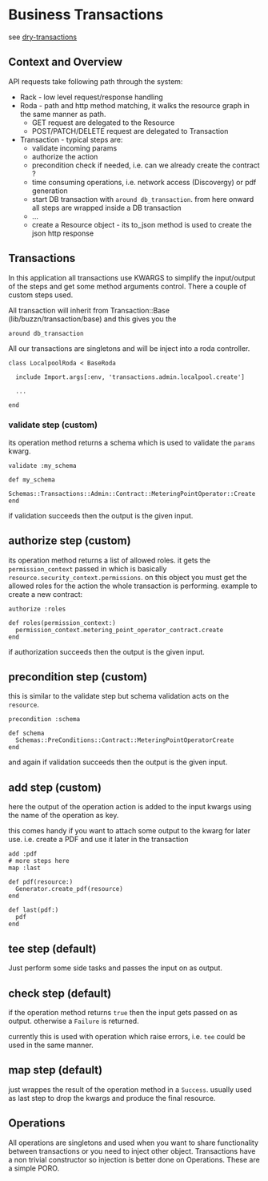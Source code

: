 # Business Transactions

see [dry-transactions](http://dry-rb.org/gems/dry-transactions)

## Context and Overview

API requests take following path through the system:

* Rack - low level request/response handling
* Roda - path and http method matching, it walks the resource graph in the same manner as path.
  * GET request are delegated to the Resource
  * POST/PATCH/DELETE request are delegated to Transaction
* Transaction - typical steps are:
  * validate incoming params
  * authorize the action
  * precondition check if needed, i.e. can we already create the contract ?
  * time consuming operations, i.e. network access (Discovergy) or pdf generation
  * start DB transaction with `around db_transaction`. from here onward all steps are wrapped inside a DB transaction
  * ...
  * create a Resource object - its to_json method is used to create the json http response

## Transactions

In this application all transactions use KWARGS to simplify the input/output of the steps and get some method arguments control. There a couple of custom steps used.

All transaction will inherit from Transaction::Base (lib/buzzn/transaction/base) and this gives you the

```
around db_transaction
```

All our transactions are singletons and will be inject into a roda controller.

```
class LocalpoolRoda < BaseRoda

  include Import.args[:env, 'transactions.admin.localpool.create']

  ...

end

```

### validate step (custom)

its operation method returns a schema which is used to validate the `params` kwarg.

```
validate :my_schema

def my_schema
  Schemas::Transactions::Admin::Contract::MeteringPointOperator::Create
end
```

if validation succeeds then the output is the given input.

## authorize step (custom)

its operation method returns a list of allowed roles. it gets the `permission_context` passed in which is basically `resource.security_context.permissions`. on this object you must get the allowed roles for the action the whole transaction is performing. example to create a new contract:

```
authorize :roles

def roles(permission_context:)
  permission_context.metering_point_operator_contract.create
end
```

if authorization succeeds then the output is the given input.

## precondition step (custom)

this is similar to the validate step but schema validation acts on the `resource`.

```
precondition :schema

def schema
  Schemas::PreConditions::Contract::MeteringPointOperatorCreate
end
```

and again if validation succeeds then the output is the given input.

## add step (custom)

here the output of the operation action is added to the input kwargs using the name of the operation as key.

this comes handy if you want to attach some output to the kwarg for later use. i.e. create a PDF and use it later in the transaction

```
add :pdf
# more steps here
map :last

def pdf(resource:)
  Generator.create_pdf(resource)
end

def last(pdf:)
  pdf
end
```

## tee step (default)

Just perform some side tasks and passes the input on as output.

## check step (default)

if the operation method returns `true` then the input gets passed on as output. otherwise a `Failure` is returned.

currently this is used with operation which raise errors, i.e. `tee` could be used in the same manner.

## map step (default)

just wrappes the result of the operation method in a `Success`. usually used as last step to drop the kwargs and produce the final resource.

## Operations

All operations are singletons and used when you want to share functionality between transactions or you need to inject other object. Transactions have a non trivial constructor so injection is better done on Operations. These are a simple PORO.

